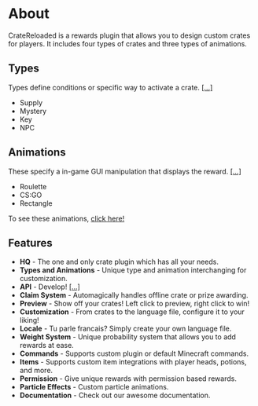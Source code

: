 # About

CrateReloaded is a rewards plugin that allows you to design custom crates for players.
It includes four types of crates and three types of animations.

## Types

Types define conditions or specific way to activate a crate. [[...]](config/crate#crate-types)

- Supply
- Mystery
- Key
- NPC

## Animations

These specify a in-game GUI manipulation that displays the reward. [[...]](config/crate#animations)

- Roulette
- CS:GO
- Rectangle

To see these animations, [click here!](reference/screenshots)

## Features

- **HQ** - The one and only crate plugin which has all your needs.
- **Types and Animations** - Unique type and animation interchanging for customization.
- **API** - Develop! [[...]](https://github.com/Hazebyte/CrateReloadedAPI)
- **Claim System** - Automagically handles offline crate or prize awarding.
- **Preview** - Show off your crates! Left click to preview, right click to win!
- **Customization** - From crates to the language file, configure it to your liking!
- **Locale** - Tu parle francais? Simply create your own language file.
- **Weight System** - Unique probability system that allows you to add rewards at ease.
- **Commands** - Supports custom plugin or default Minecraft commands.
- **Items** - Supports custom item integrations with player heads, potions, and more.
- **Permission** - Give unique rewards with permission based rewards.
- **Particle Effects** - Custom particle animations.
- **Documentation** - Check out our awesome documentation.
